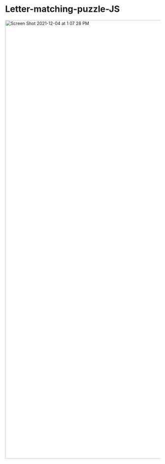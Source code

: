 # Letter-matching-puzzle-JS

<img width="1425" alt="Screen Shot 2021-12-04 at 1 07 28 PM" src="https://user-images.githubusercontent.com/69411788/144724602-00c8c9d3-43a8-4f77-9125-d01a3f2e149e.png">
